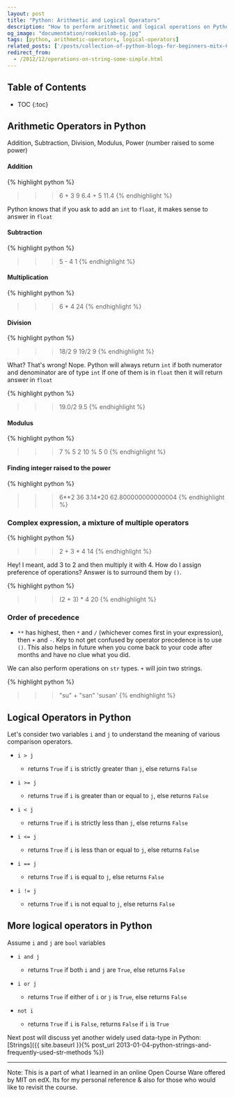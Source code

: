 ```yaml
---
layout: post
title: "Python: Arithmetic and Logical Operators"
description: "How to perform arithmetic and logical operations on Python variables of different types"
og_image: "documentation/rookieslab-og.jpg"
tags: [python, arithmetic-operators, logical-operators]
related_posts: ['/posts/collection-of-python-blogs-for-beginners-mitx-600x-edx', '/posts/branching-with-if-else-elif-in-python']
redirect_from:
  - /2012/12/operations-on-string-some-simple.html
---
```


<h2> Table of Contents </h2>

* TOC
{:toc}

## Arithmetic Operators in Python

Addition, Subtraction, Division, Modulus, Power (number raised to some power)

#### Addition

{% highlight python %}
>>> 6 + 3
9
>>> 6.4 + 5
11.4
{% endhighlight %}

Python knows that if you ask to add an `int` to `float`, it makes sense to answer in `float`

#### Subtraction

{% highlight python %}
>>> 5 - 4
1
{% endhighlight %}

#### Multiplication

{% highlight python %}
>>> 6 * 4
24
{% endhighlight %}

#### Division

{% highlight python %}
>>> 18/2
9
>>> 19/2
9
{% endhighlight %}

What? That's wrong!
Nope. Python will always return `int` if both numerator and denominator are of type `int`
If one of them is in `float` then it will return answer in `float`

{% highlight python %}
>>> 19.0/2
9.5
{% endhighlight %}

#### Modulus

{% highlight python %}
>>> 7 % 5
2
>>> 10 % 5
0
{% endhighlight %}

#### Finding integer raised to the power

{% highlight python %}
>>> 6**2
36
>>> 3.14*20
62.800000000000004
{% endhighlight %}

### Complex expression, a mixture of multiple operators

{% highlight python %}
>>> 2 + 3 * 4
14
{% endhighlight %}

Hey! I meant, add 3 to 2 and then multiply it with 4. How do I assign preference of operations? Answer is to surround them by `()`.

{% highlight python %}
>>> (2 + 3) * 4
20
{% endhighlight %}

### Order of precedence

 - `**` has highest, then `*` and  `/` (whichever comes first in your expression), then `+` and `-`. Key to not get confused by operator precedence is to use `()`. This also helps in future when you come back to your code after months and have no clue what you did.

We can also perform operations on `str` types. `+` will join two strings.

{% highlight python %}
>>> "su" + "san"
'susan'
{% endhighlight %}

## Logical Operators in Python

Let's consider two variables `i` and `j` to understand the meaning of various comparison operators.

 - `i > j`
   - returns `True` if `i` is strictly greater than `j`, else returns `False`

 - `i >= j`
   - returns `True` if `i` is greater than or equal to `j`, else returns `False`

 - `i < j`
   - returns `True` if `i` is strictly less than `j`, else returns `False`

 - `i <= j`
   - returns `True` if `i` is less than or equal to `j`, else returns `False`
 - `i == j`
   - returns `True` if `i` is equal to `j`, else returns `False`
 - `i != j`
   - returns `True` if `i` is not equal to `j`, else returns `False`


## More logical operators in Python

Assume `i` and `j` are `bool` variables

 - `i and j`
   - returns `True` if both `i` and `j` are `True`, else returns `False`

 - `i or j`
   - returns `True` if either of `i` or `j` is `True`, else returns `False`
 - `not i`
   - returns `True` if `i` is `False`, returns `False` if `i` is `True`


Next post will discuss yet another widely used data-type in Python: [Strings]({{ site.baseurl }}{% post_url 2013-01-04-python-strings-and-frequently-used-str-methods %})

---

Note:
This is a part of what I learned in an online Open Course Ware offered by MIT on edX.
Its for my personal reference & also for those who would like to revisit the course.
